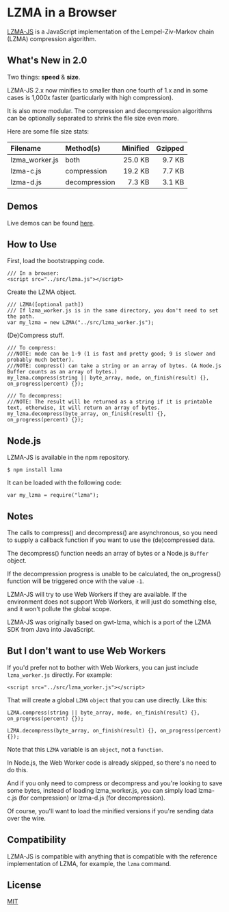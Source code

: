 LZMA in a Browser
===

[LZMA-JS](https://github.com/nmrugg/LZMA-JS) is a JavaScript implementation of the Lempel-Ziv-Markov chain (LZMA) compression algorithm.


What's New in 2.0
---
Two things: <b>speed</b> & <b>size</b>.

LZMA-JS 2.x now minifies to smaller than one fourth of 1.x and in some cases is 1,000x faster (particularly with high compression).

It is also more modular. The compression and decompression algorithms can be optionally separated to shrink the file size even more.

Here are some file size stats:

|    Filename    |   Method(s)   | Minified | Gzipped |
|:---------------|:--------------|---------:|--------:|
| lzma_worker.js | both          |  25.0 KB |  9.7 KB |
| lzma-c.js      | compression   |  19.2 KB |  7.7 KB |
| lzma-d.js      | decompression |   7.3 KB |  3.1 KB |


Demos
---

Live demos can be found [here](http://nmrugg.github.io/LZMA-JS/ "Demos").


How to Use
---

First, load the bootstrapping code.
    
    /// In a browser:
    <script src="../src/lzma.js"></script>

Create the LZMA object.
    
    /// LZMA([optional path])
    /// If lzma_worker.js is in the same directory, you don't need to set the path.
    var my_lzma = new LZMA("../src/lzma_worker.js");

(De)Compress stuff.

    /// To compress:
    ///NOTE: mode can be 1-9 (1 is fast and pretty good; 9 is slower and probably much better).
    ///NOTE: compress() can take a string or an array of bytes. (A Node.js Buffer counts as an array of bytes.)
    my_lzma.compress(string || byte_array, mode, on_finish(result) {}, on_progress(percent) {});
    
    /// To decompress:
    ///NOTE: The result will be returned as a string if it is printable text, otherwise, it will return an array of bytes.
    my_lzma.decompress(byte_array, on_finish(result) {}, on_progress(percent) {});


Node.js
---

LZMA-JS is available in the npm repository.
    
    $ npm install lzma

It can be loaded with the following code:
    
    var my_lzma = require("lzma");


Notes
---

The calls to compress() and decompress() are asynchronous, so you need to supply a callback function if you
want to use the (de)compressed data.

The decompress() function needs an array of bytes or a Node.js <code>Buffer</code> object.

If the decompression progress is unable to be calculated, the on_progress() function will be triggered once with the value <code>-1</code>.

LZMA-JS will try to use Web Workers if they are available.  If the environment does not support Web Workers,
it will just do something else, and it won't pollute the global scope.

LZMA-JS was originally based on gwt-lzma, which is a port of the LZMA SDK from Java into JavaScript.


But I don't want to use Web Workers
---

If you'd prefer not to bother with Web Workers, you can just include <code>lzma_worker.js</code> directly. For example:

    <script src="../src/lzma_worker.js"></script>

That will create a global <code>LZMA</code> <code>object</code> that you can use directly. Like this:

    LZMA.compress(string || byte_array, mode, on_finish(result) {}, on_progress(percent) {});
    
    LZMA.decompress(byte_array, on_finish(result) {}, on_progress(percent) {});

Note that this <code>LZMA</code> variable is an <code>object</code>, not a <code>function</code>.

In Node.js, the Web Worker code is already skipped, so there's no need to do this.

And if you only need to compress or decompress and you're looking to save some bytes, instead of loading lzma_worker.js,
you can simply load lzma-c.js (for compression) or lzma-d.js (for decompression).

Of course, you'll want to load the minified versions if you're sending data over the wire.


Compatibility
---

LZMA-JS is compatible with anything that is compatible with the reference implementation of LZMA, for example, the <code>lzma</code> command.


License
---
<a href="https://raw.githubusercontent.com/nmrugg/LZMA-JS/master/LICENSE">MIT</a>
